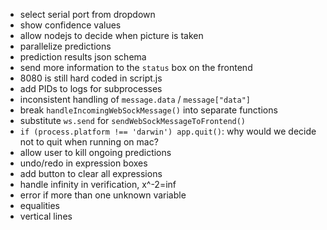 * select serial port from dropdown
* show confidence values
* allow nodejs to decide when picture is taken
* parallelize predictions
* prediction results json schema
* send more information to the `status` box on the frontend
* 8080 is still hard coded in script.js
* add PIDs to logs for subprocesses
* inconsistent handling of `message.data` / `message["data"]`
* break `handleIncomingWebSockMessage()` into separate functions
* substitute `ws.send` for `sendWebSockMessageToFrontend()`
* `if (process.platform !== 'darwin') app.quit()`: why would we decide not to quit when running on mac?
* allow user to kill ongoing predictions
* undo/redo in expression boxes
* add button to clear all expressions
* handle infinity in verification, x^-2=inf
* error if more than one unknown variable
* equalities
* vertical lines
